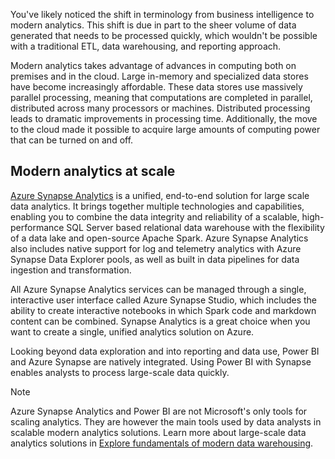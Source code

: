 You've likely noticed the shift in terminology from business intelligence to modern analytics. This shift is due in part to the sheer volume of data generated that needs to be processed quickly, which wouldn't be possible with a traditional ETL, data warehousing, and reporting approach.

Modern analytics takes advantage of advances in computing both on premises and in the cloud. Large in-memory and specialized data stores have become increasingly affordable. These data stores use massively parallel processing, meaning that computations are completed in parallel, distributed across many processors or machines. Distributed processing leads to dramatic improvements in processing time. Additionally, the move to the cloud made it possible to acquire large amounts of computing power that can be turned on and off.

## Modern analytics at scale

[Azure Synapse Analytics](https://azure.microsoft.com/services/synapse-analytics/) is a unified, end-to-end solution for large scale data analytics. It brings together multiple technologies and capabilities, enabling you to combine the data integrity and reliability of a scalable, high-performance SQL Server based relational data warehouse with the flexibility of a data lake and open-source Apache Spark. Azure Synapse Analytics also includes native support for log and telemetry analytics with Azure Synapse Data Explorer pools, as well as built in data pipelines for data ingestion and transformation. 

All Azure Synapse Analytics services can be managed through a single, interactive user interface called Azure Synapse Studio, which includes the ability to create interactive notebooks in which Spark code and markdown content can be combined. Synapse Analytics is a great choice when you want to create a single, unified analytics solution on Azure.

Looking beyond data exploration and into reporting and data use, Power BI and Azure Synapse are natively integrated. Using Power BI with Synapse enables analysts to process large-scale data quickly.

> [!Note]
> Azure Synapse Analytics and Power BI are not Microsoft's only tools for scaling analytics. They are however the main tools used by data analysts in scalable modern analytics solutions. Learn more about large-scale data analytics solutions in [Explore fundamentals of modern data warehousing](/training/modules/examine-components-of-modern-data-warehouse/).
